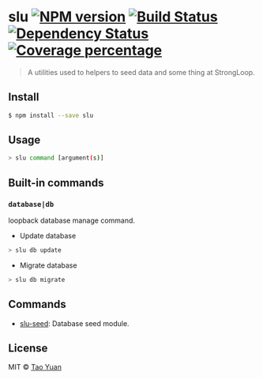 # slu [![NPM version][npm-image]][npm-url] [![Build Status][travis-image]][travis-url] [![Dependency Status][daviddm-image]][daviddm-url] [![Coverage percentage][coveralls-image]][coveralls-url]
> A utilities used to helpers to seed data and some thing at StrongLoop.


## Install

```sh
$ npm install --save slu
```

## Usage

```sh
> slu command [argument(s)]
```

## Built-in commands

### `database|db`

loopback database manage command.

* Update database

```sh
> slu db update
```

* Migrate database

```sh
> slu db migrate
```

## Commands

- [slu-seed](https://github.com/taoyuan/slu-seed): Database seed module.

## License

MIT © [Tao Yuan]()


[npm-image]: https://badge.fury.io/js/slu.svg
[npm-url]: https://npmjs.org/package/slu
[travis-image]: https://travis-ci.org/taoyuan/slu.svg?branch=master
[travis-url]: https://travis-ci.org/taoyuan/slu
[daviddm-image]: https://david-dm.org/taoyuan/slu.svg?theme=shields.io
[daviddm-url]: https://david-dm.org/taoyuan/slu
[coveralls-image]: https://coveralls.io/repos/taoyuan/slu/badge.svg
[coveralls-url]: https://coveralls.io/r/taoyuan/slu
